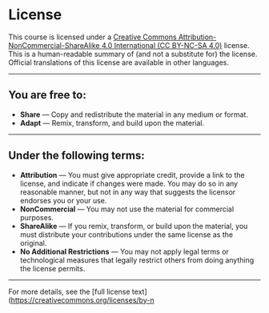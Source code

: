 # License

This course is licensed under a [Creative Commons Attribution-NonCommercial-ShareAlike 4.0 International (CC BY-NC-SA 4.0)](https://creativecommons.org/licenses/by-nc-sa/4.0/) license. This is a human-readable summary of (and not a substitute for) the license. Official translations of this license are available in other languages.

---

## You are free to:

- **Share** — Copy and redistribute the material in any medium or format.
- **Adapt** — Remix, transform, and build upon the material.

---

## Under the following terms:

- **Attribution** — You must give appropriate credit, provide a link to the license, and indicate if changes were made. You may do so in any reasonable manner, but not in any way that suggests the licensor endorses you or your use.
- **NonCommercial** — You may not use the material for commercial purposes.
- **ShareAlike** — If you remix, transform, or build upon the material, you must distribute your contributions under the same license as the original.
- **No Additional Restrictions** — You may not apply legal terms or technological measures that legally restrict others from doing anything the license permits.

---

For more details, see the [full license text](https://creativecommons.org/licenses/by-n
